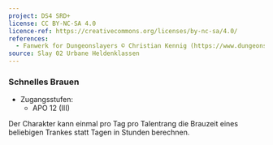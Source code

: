 ```yaml
---
project: DS4 SRD+
license: CC BY-NC-SA 4.0
licence-ref: https://creativecommons.org/licenses/by-nc-sa/4.0/
references: 
  - Fanwerk for Dungeonslayers © Christian Kennig (https://www.dungeonslayers.net/)
source: Slay 02 Urbane Heldenklassen
---
```


### Schnelles Brauen

- Zugangsstufen:
  - APO 12 (III)

Der Charakter kann einmal pro Tag pro Talentrang die Brauzeit eines beliebigen Trankes statt Tagen in Stunden berechnen.

